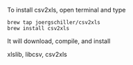 To install csv2xls, open terminal and type

    brew tap joergschiller/csv2xls
    brew install csv2xls

It will download, compile, and install

xlslib, libcsv, csv2xls
